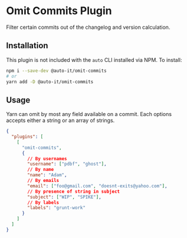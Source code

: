 # Omit Commits Plugin

Filter certain commits out of the changelog and version calculation.

## Installation

This plugin is not included with the `auto` CLI installed via NPM. To install:

```sh
npm i --save-dev @auto-it/omit-commits
# or
yarn add -D @auto-it/omit-commits
```

## Usage

Yarn can omit by most any field available on a commit. Each options accepts either a string or an array of strings.

```json
{
  "plugins": [
    [
      "omit-commits",
      {
        // By usernames
        "username": ["pdbf", "ghost"],
        // By name
        "name": "Adam",
        // By emails
        "email": ["foo@gmail.com", "doesnt-exits@yahoo.com"],
        // By presence of string in subject
        "subject": ["WIP", "SPIKE"],
        // By labels
        "labels": "grunt-work"
      }
    ]
  ]
}
```
